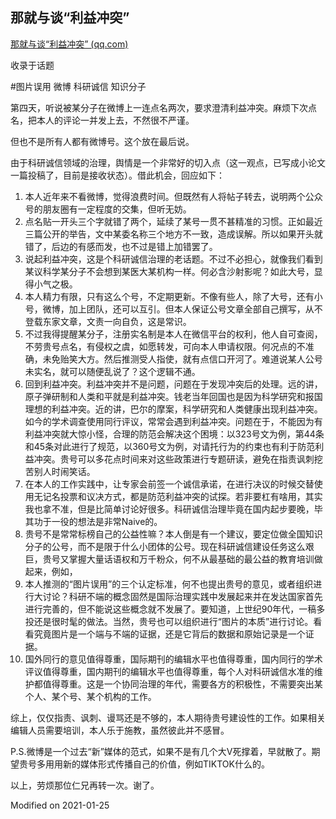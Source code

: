 ## 那就与谈“利益冲突”

[那就与谈“利益冲突” (qq.com)](https://mp.weixin.qq.com/s/QBogx4oZSEG56zGKNGyZXA)

收录于话题

\#图片误用 微博 科研诚信 知识分子



第四天，听说被某分子在微博上一连点名两次，要求澄清利益冲突。麻烦下次点名，把本人的评论一并发上去，不然很不严谨。



但也不是所有人都有微博号。这个放在最后说。



由于科研诚信领域的治理，舆情是一个非常好的切入点（这一观点，已写成小论文一篇投稿了，目前是接收状态）。借此机会，回应如下：



1. 本人近年来不看微博，觉得浪费时间。但既然有人将帖子转去，说明两个公众号的朋友圈有一定程度的交集，但听无妨。
2. 点名贴一开头三个字就错了两个，延续了某号一贯不甚精准的习惯。正如最近三篇公开的举告，文中某委名称三个地方不一致，造成误解。所以如果开头就错了，后边的有感而发，也不过是错上加错罢了。
3. 说起利益冲突，这是个科研诚信治理的老话题。不过不必担心，就像我们看到某议科学某分子不会想到某医大某机构一样。何必含沙射影呢？如此大号，显得小气之极。
4. 本人精力有限，只有这么个号，不定期更新。不像有些人，除了大号，还有小号，微博，加上团队，还可以互引。但本人保证公号文章全部自己撰写，从不登载东家文章，文责一向自负，这是常识。
5. 不过我得提醒某分子，注册实名制是本人在微信平台的权利，他人自可查阅，不劳贵号点名，有侵权之虞，如愿转发，可向本人申请权限。何况点的不准确，未免贻笑大方。然后推测受人指使，就有点信口开河了。难道说某人公号未实名，就可以随便乱说了？这个逻辑不通。
6. 回到利益冲突。利益冲突并不是问题，问题在于发现冲突后的处理。远的讲，原子弹研制和人类和平就是利益冲突。钱老当年回国也是因为科学研究和报国理想的利益冲突。近的讲，巴尔的摩案，科学研究和人类健康出现利益冲突。如今的学术调查使用同行评议，常常会遇到利益冲突。问题在于，不能因为有利益冲突就大惊小怪，合理的防范会解决这个困境：以323号文为例，第44条和45条对此进行了规范，以360号文为例，对请托行为的约束也有利于防范利益冲突。贵号可以多花点时间来对这些政策进行专题研读，避免在指责讽刺挖苦别人时闹笑话。
7. 在本人的工作实践中，让专家会前签一个诚信承诺，在进行决议的时候交替使用无记名投票和议决方式，都是防范利益冲突的试探。若非要杠有啥用，其实我也拿不准，但是比简单讨论好很多。科研诚信治理毕竟在国内起步要晚，毕其功于一役的想法是非常Naive的。
8. 贵号不是常常标榜自己的公益性嘛？本人倒是有一个建议，要定位做全国知识分子的公号，而不是限于什么小团体的公号。现在科研诚信建设任务这么艰巨，贵号又掌握大量话语权和万千粉众，何不从最基础的最公益的教育培训做起来，例如，
9. 本人推测的“图片误用”的三个认定标准，何不也提出贵号的意见，或者组织进行大讨论？科研不端的概念固然是国际治理实践中发展起来并在发达国家首先进行完善的，但不能说这些概念就不发展了。要知道，上世纪90年代，一稿多投还是很时髦的做法。当然，贵号也可以组织进行“图片的本质”进行讨论。看看究竟图片是一个端与不端的证据，还是它背后的数据和原始记录是一个证据。
10. 国外同行的意见值得尊重，国际期刊的编辑水平也值得尊重，国内同行的学术评议值得尊重，国内期刊的编辑水平也值得尊重，每个人对科研诚信水准的维护都值得尊重。这是一个协同治理的年代，需要各方的积极性，不需要突出某个人、某个号、某个机构的工作。



综上，仅仅指责、讽刺、谩骂还是不够的，本人期待贵号建设性的工作。如果相关编辑人员需要培训，本人乐于施教，虽然彼此并不感冒。



P.S.微博是一个过去“新”媒体的范式，如果不是有几个大V死撑着，早就散了。期望贵号多用用新的媒体形式传播自己的价值，例如TIKTOK什么的。



以上，劳烦那位仁兄再转一次。谢了。

Modified on 2021-01-25